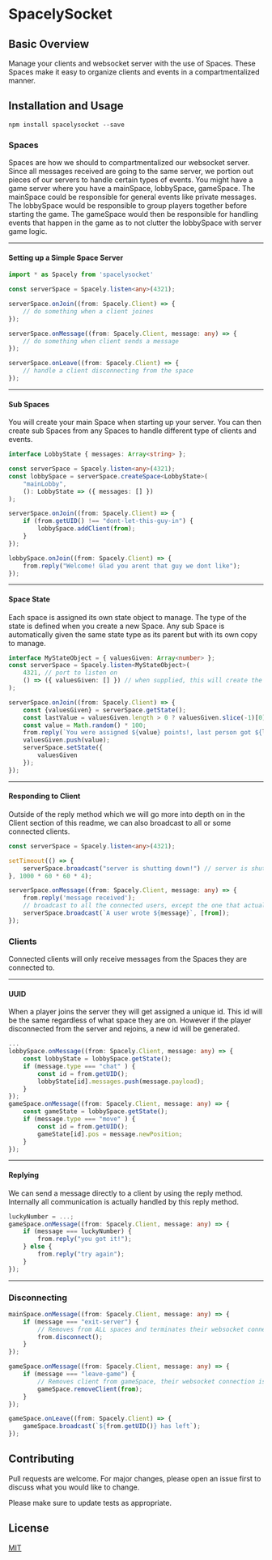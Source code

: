 # SpacelySocket

## Basic Overview

Manage your clients and websocket server with the use of Spaces.  These Spaces make it easy to organize clients and events in a compartmentalized manner.

## Installation and Usage

`npm install spacelysocket --save`

### Spaces

Spaces are how we should to compartmentalized our websocket server.  Since all messages received are going to the same server, we portion out pieces of our servers to handle certain types of events. You might have a game server where you have a mainSpace, lobbySpace, gameSpace.  The mainSpace could be responsible for general events like private messages.  The lobbySpace would be responsible to group players together before starting the game.  The gameSpace would then be responsible for handling events that happen in the game as to not clutter the lobbySpace with server game logic.

---

#### Setting up a Simple Space Server

```typescript
import * as Spacely from 'spacelysocket'

const serverSpace = Spacely.listen<any>(4321);

serverSpace.onJoin((from: Spacely.Client) => {
    // do something when a client joines
});

serverSpace.onMessage((from: Spacely.Client, message: any) => {
    // do something when client sends a message
});

serverSpace.onLeave((from: Spacely.Client) => {
    // handle a client disconnecting from the space
});
```

---

#### Sub Spaces

You will create your main Space when starting up your server.  You can then create sub Spaces from any Spaces to handle different type of clients and events.

```typescript
interface LobbyState { messages: Array<string> };

const serverSpace = Spacely.listen<any>(4321);
const lobbySpace = serverSpace.createSpace<LobbyState>(
    "mainLobby",
    (): LobbyState => ({ messages: [] })
);

serverSpace.onJoin((from: Spacely.Client) => {
    if (from.getUID() !== "dont-let-this-guy-in") {
        lobbySpace.addClient(from);
    }
});

lobbySpace.onJoin((from: Spacely.Client) => {
    from.reply("Welcome! Glad you arent that guy we dont like");
});

```

---

#### Space State

Each space is assigned its own state object to manage.  The type of the state is defined when you create a new Space.  Any sub Space is automatically given the same state type as its parent but with its own copy to manage.

```typescript
interface MyStateObject = { valuesGiven: Array<number> };
const serverSpace = Spacely.listen<MyStateObject>(
    4321, // port to listen on
    () => ({ valuesGiven: [] }) // when supplied, this will create the initial state of your Space
);

serverSpace.onJoin((from: Spacely.Client) => {
    const {valuesGiven} = serverSpace.getState();
    const lastValue = valuesGiven.length > 0 ? valuesGiven.slice(-1)[0] : -1;
    const value = Math.random() * 100;
    from.reply(`You were assigned ${value} points!, last person got ${lastValue}`);
    valuesGiven.push(value);
    serverSpace.setState({
        valuesGiven
    });
});
```

---

#### Responding to Client

Outside of the reply method which we will go more into depth on in the Client section of this readme, we can also broadcast to all or some connected clients.

```typescript
const serverSpace = Spacely.listen<any>(4321);

setTimeout(() => {
    serverSpace.broadcast("server is shutting down!") // server is shutting down in 4 hours
}, 1000 * 60 * 60 * 4);

serverSpace.onMessage((from: Spacely.Client, message: any) => {
    from.reply('message received');
    // broadcast to all the connected users, except the one that actually sent the message, what that user wrote
    serverSpace.broadcast(`A user wrote ${message}`, [from]);
});
```

### Clients

Connected clients will only receive messages from the Spaces they are connected to.

---

#### UUID

When a player joins the server they will get assigned a unique id.  This id will be the same regardless of what space they are on.  However if the player disconnected from the server and rejoins, a new id will be generated.

```typescript
...
lobbySpace.onMessage((from: Spacely.Client, message: any) => {
    const lobbyState = lobbySpace.getState();
    if (message.type === "chat" ) {
        const id = from.getUID();
        lobbyState[id].messages.push(message.payload);
    }
});
gameSpace.onMessage((from: Spacely.Client, message: any) => {
    const gameState = lobbySpace.getState();
    if (message.type === "move" ) {
        const id = from.getUID();
        gameState[id].pos = message.newPosition;
    }
});
```

---

#### Replying

We can send a message directly to a client by using the reply method.  Internally all communication is actually handled by this reply method.

```typescript
luckyNumber = ...;
gameSpace.onMessage((from: Spacely.Client, message: any) => {
    if (message === luckyNumber) {
        from.reply("you got it!");
    } else {
        from.reply("try again");
    }
});
```

---

### Disconnecting

```typescript
mainSpace.onMessage((from: Spacely.Client, message: any) => {
    if (message === "exit-server") {
        // Removes from ALL spaces and terminates their websocket connection (onLeave gets called for all the Spaces they were in)
        from.disconnect();
    }
});

gameSpace.onMessage((from: Spacely.Client, message: any) => {
    if (message === "leave-game") {
        // Removes client from gameSpace, their websocket connection is still active on the server (onLeave gets called for gameSpace)
        gameSpace.removeClient(from);
    }
});

gameSpace.onLeave((from: Spacely.Client) => {
    gameSpace.broadcast(`${from.getUID()} has left`);
});
```

## Contributing

Pull requests are welcome. For major changes, please open an issue first to discuss what you would like to change.

Please make sure to update tests as appropriate.

## License

[MIT](https://choosealicense.com/licenses/mit/)